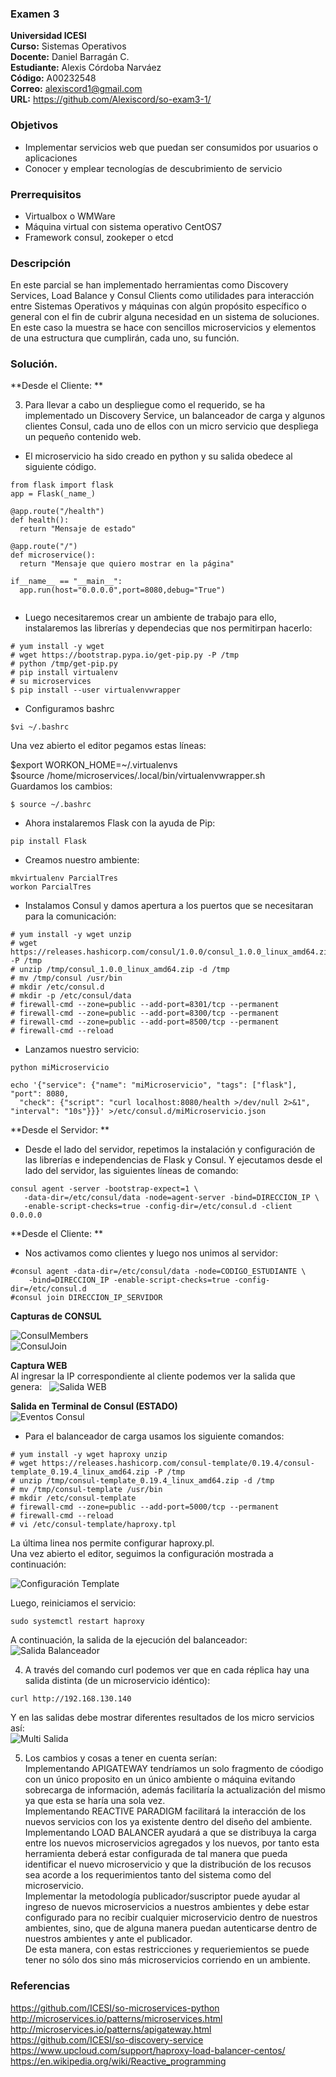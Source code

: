 ### Examen 3
**Universidad ICESI**  
**Curso:** Sistemas Operativos  
**Docente:** Daniel Barragán C.  
**Estudiante:** Alexis Córdoba Narváez  
**Código:** A00232548  
**Correo:** alexiscord1@gmail.com  
**URL:** https://github.com/Alexiscord/so-exam3-1/  


### Objetivos
* Implementar servicios web que puedan ser consumidos por usuarios o aplicaciones
* Conocer y emplear tecnologías de descubrimiento de servicio

### Prerrequisitos
* Virtualbox o WMWare
* Máquina virtual con sistema operativo CentOS7
* Framework consul, zookeper o etcd

### Descripción
En este parcial se han implementado herramientas como Discovery Services, Load Balance y Consul Clients como utilidades para interacción entre Sistemas Operativos y máquinas con algún propósito específico o general con el fin de cubrir alguna necesidad en un sistema de soluciones. En este caso la muestra se hace con sencillos microservicios y elementos de una estructura que cumplirán, cada uno, su función.


### Solución.  
**Desde el Cliente: **  

3. Para llevar a cabo un despliegue como el requerido, se ha implementado un Discovery Service, un balanceador de carga y algunos clientes Consul, cada uno de ellos con un micro servicio que despliega un pequeño contenido web.



-  El microservicio ha sido creado en python y su salida obedece al siguiente código.

 
```
from flask import flask
app = Flask(_name_)

@app.route("/health")
def health():
  return "Mensaje de estado"
  
@app.route("/")
def microservice():
  return "Mensaje que quiero mostrar en la página"

if__name__ == "__main__":
  app.run(host="0.0.0.0",port=8080,debug="True")
 
```

-  Luego necesitaremos crear un ambiente de trabajo para ello, instalaremos las librerías y dependecias que nos permitirpan hacerlo:  
```
# yum install -y wget
# wget https://bootstrap.pypa.io/get-pip.py -P /tmp
# python /tmp/get-pip.py
# pip install virtualenv
# su microservices
$ pip install --user virtualenvwrapper
```
 -  Configuramos bashrc 
 
 ```
 $vi ~/.bashrc
 ```  
 Una vez abierto el editor pegamos estas líneas:  

$export WORKON_HOME=~/.virtualenvs  
$source /home/microservices/.local/bin/virtualenvwrapper.sh  
Guardamos los cambios:  

 ```
$ source ~/.bashrc
```  
-  Ahora instalaremos Flask con la ayuda de Pip:  
```
pip install Flask
```
-  Creamos nuestro ambiente:  
```
mkvirtualenv ParcialTres
workon ParcialTres
```
-  Instalamos Consul y damos apertura a los puertos que se necesitaran para la comunicación:  
```
# yum install -y wget unzip
# wget https://releases.hashicorp.com/consul/1.0.0/consul_1.0.0_linux_amd64.zip -P /tmp
# unzip /tmp/consul_1.0.0_linux_amd64.zip -d /tmp
# mv /tmp/consul /usr/bin
# mkdir /etc/consul.d
# mkdir -p /etc/consul/data
# firewall-cmd --zone=public --add-port=8301/tcp --permanent
# firewall-cmd --zone=public --add-port=8300/tcp --permanent
# firewall-cmd --zone=public --add-port=8500/tcp --permanent
# firewall-cmd --reload
```  
-  Lanzamos nuestro servicio:  

```
python miMicroservicio
```
```
echo '{"service": {"name": "miMicroservicio", "tags": ["flask"], "port": 8080,
  "check": {"script": "curl localhost:8080/health >/dev/null 2>&1", "interval": "10s"}}}' >/etc/consul.d/miMicroservicio.json
```
**Desde el Servidor: **  

- Desde el lado del servidor, repetimos la instalación y configuración de las librerías e independencias de Flask y Consul. Y ejecutamos desde el lado del servidor, las siguientes líneas de comando:  
```
consul agent -server -bootstrap-expect=1 \
   -data-dir=/etc/consul/data -node=agent-server -bind=DIRECCION_IP \
   -enable-script-checks=true -config-dir=/etc/consul.d -client 0.0.0.0
```

**Desde el Cliente: **  

- Nos activamos como clientes y luego nos unimos al servidor:  

```
#consul agent -data-dir=/etc/consul/data -node=CODIGO_ESTUDIANTE \
    -bind=DIRECCION_IP -enable-script-checks=true -config-dir=/etc/consul.d
#consul join DIRECCION_IP_SERVIDOR
```

**Capturas de CONSUL**  

![ConsulMembers](images/consulmembers.JPG)  
![ConsulJoin](images/consuljoin.JPG)  

**Captura WEB**  
Al ingresar la IP correspondiente al cliente podemos ver la salida que genera:  
![Salida WEB](images/consulweb.jpg)  

**Salida en Terminal de Consul (ESTADO)**  
![Eventos Consul](images/salidaconsul.jpg)  

-  Para el balanceador de carga usamos los siguiente comandos:  
```
# yum install -y wget haproxy unzip
# wget https://releases.hashicorp.com/consul-template/0.19.4/consul-template_0.19.4_linux_amd64.zip -P /tmp
# unzip /tmp/consul-template_0.19.4_linux_amd64.zip -d /tmp
# mv /tmp/consul-template /usr/bin
# mkdir /etc/consul-template
# firewall-cmd --zone=public --add-port=5000/tcp --permanent
# firewall-cmd --reload
# vi /etc/consul-template/haproxy.tpl 
```  
La última linea nos permite configurar haproxy.pl.  
Una vez abierto el editor, seguimos la configuración mostrada a continuación:  

![Configuración Template](images/configuracionConsulTemplates.png)  

Luego, reiniciamos el servicio:  
```
sudo systemctl restart haproxy
```  
A continuación, la salida de la ejecución del balanceador:  
![Salida Balanceador](images/BalanceadorCorriendo.png)  

4.  A través del comando curl podemos ver que en cada réplica hay una salida distinta (de un microservicio idéntico):  
```
curl http://192.168.130.140
```
Y en las salidas debe mostrar diferentes resultados de los micro servicios así:  
![Multi Salida](images/balanceadornuevo.jpg)  

5. Los cambios y cosas a tener en cuenta serían:  
Implementando APIGATEWAY tendríamos un solo fragmento de cóodigo con un único proposito en un único ambiente o máquina evitando sobrecarga de información, además facilitaría la actualización del mismo ya que esta se haría una sola vez.  
Implementando REACTIVE PARADIGM facilitará la interacción de los nuevos servicios con los ya existente dentro del diseño del ambiente.  
Implementando LOAD BALANCER ayudará a que se distribuya la carga entre los nuevos microservicios agregados y los nuevos, por tanto esta herramienta deberá estar configurada de tal manera que pueda identificar el nuevo microservicio y que la distribución de los recusos sea acorde a los requerimientos tanto del sistema como del microservicio.  
Implementar la metodología publicador/suscriptor puede ayudar al ingreso de nuevos microservicios a nuestros ambientes y debe estar configurado para no recibir cualquier microservicio dentro de nuestros ambientes, sino, que de alguna manera puedan autenticarse dentro de nuestros ambientes y ante el publicador.  
De esta manera, con estas restricciones y requeriemientos se puede tener no sólo dos sino más microservicios corriendo en un ambiente.  


### Referencias
https://github.com/ICESI/so-microservices-python  
http://microservices.io/patterns/microservices.html  
http://microservices.io/patterns/apigateway.html
https://github.com/ICESI/so-discovery-service  
https://www.upcloud.com/support/haproxy-load-balancer-centos/  
https://en.wikipedia.org/wiki/Reactive_programming

